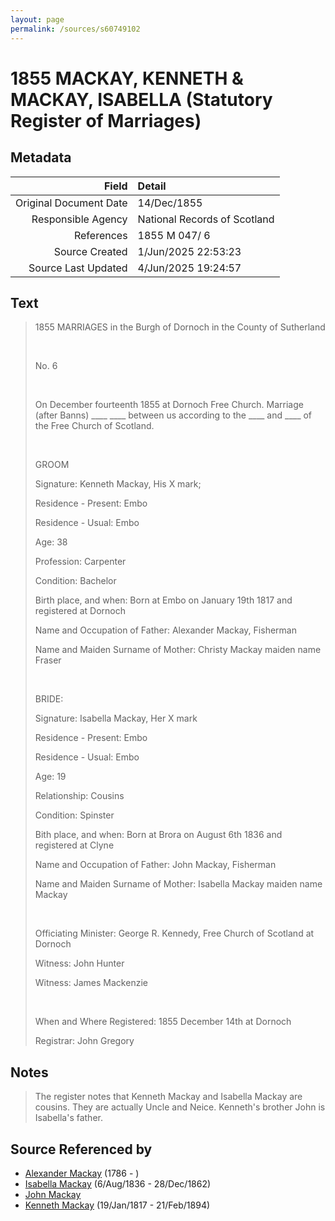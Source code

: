 ```yaml
---
layout: page
permalink: /sources/s60749102
---
```


# 1855 MACKAY, KENNETH & MACKAY, ISABELLA (Statutory Register of Marriages)

## Metadata
Field | Detail
---:|:---
Original Document Date | 14/Dec/1855
Responsible Agency | National Records of Scotland
References | 1855 M 047/ 6
Source Created | 1/Jun/2025 22:53:23
Source Last Updated | 4/Jun/2025 19:24:57

## Text

> 1855 MARRIAGES in the Burgh of Dornoch in the County of Sutherland
>
> <br/>
>
> No. 6
>
> <br/>
>
> On December fourteenth 1855 at Dornoch Free Church. Marriage (after Banns) ____ ____ between us according to the ____ and ____ of the Free Church of Scotland.
>
> <br/>
>
> GROOM
>
> Signature: Kenneth Mackay, His X mark;
>
> Residence - Present: Embo
>
> Residence - Usual: Embo
>
> Age: 38
>
> Profession: Carpenter
>
> Condition: Bachelor
>
> Birth place, and when: Born at Embo on January 19th 1817 and registered at Dornoch
>
> Name and Occupation of Father: Alexander Mackay, Fisherman
>
> Name and Maiden Surname of Mother: Christy Mackay maiden name Fraser
>
> <br/>
>
> BRIDE:
>
> Signature:  Isabella Mackay, Her X mark
>
> Residence - Present: Embo
>
> Residence - Usual: Embo
>
> Age: 19
>
> Relationship: Cousins
>
> Condition: Spinster
>
> Bith place, and when: Born at Brora on August 6th 1836 and registered at Clyne
>
> Name and Occupation of Father: John Mackay, Fisherman
>
> Name and Maiden Surname of Mother: Isabella Mackay maiden name Mackay
>
> <br/>
>
> Officiating Minister: George R. Kennedy, Free Church of Scotland at Dornoch
>
> Witness: John Hunter
>
> Witness: James Mackenzie
>
> <br/>
>
> When and Where Registered: 1855 December 14th at Dornoch
>
> Registrar: John Gregory
>

## Notes

> The register notes that Kenneth Mackay and Isabella Mackay are cousins. They are actually Uncle and Neice. Kenneth's brother John is Isabella's father.
>


## Source Referenced by

* [Alexander Mackay](../people/@28762468@-alexander-mackay-b1786-d.md) (1786 - )
* [Isabella Mackay](../people/@32127758@-isabella-mackay-b1836-8-6-d1862-12-28.md) (6/Aug/1836 - 28/Dec/1862)
* [John Mackay](../people/@69392899@-john-mackay-b-d.md)
* [Kenneth Mackay](../people/@21362348@-kenneth-mackay-b1817-1-19-d1894-2-21.md) (19/Jan/1817 - 21/Feb/1894)
